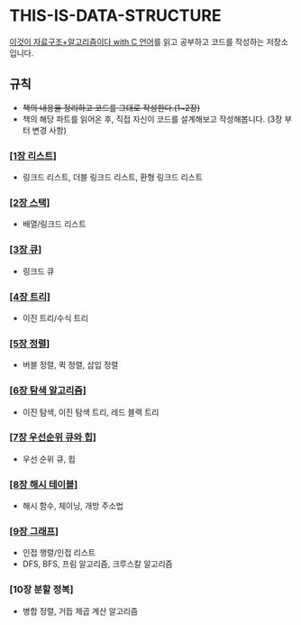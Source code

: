 # THIS-IS-DATA-STRUCTURE
[이것이 자료구조+알고리즘이다 with C 언어](https://m.yes24.com/Goods/Detail/111362116)를 읽고 공부하고 코드를 작성하는 저장소입니다.

## 규칙 
- ~~책의 내용을 정리하고 코드를 그대로 작성한다.(1~2장)~~
- 책의 해당 파트를 읽어온 후, 직접 자신이 코드를 설계해보고 작성해봅니다. (3장 부터 변경 사항)

### [[1장 리스트]](https://github.com/kmw10693/THIS-IS-DATA-STRUCTURE_AND_ALGORITHM-WITH-C/blob/main/PART-1/readme.md) 
-  링크드 리스트, 더블 링크드 리스트, 환형 링크드 리스트 

### [[2장 스택]](https://github.com/kmw10693/THIS-IS-DATA-STRUCTURE_AND_ALGORITHM-WITH-C/blob/main/PART-2/readme.md)
- 배열/링크드 리스트

### [[3장 큐]](https://github.com/kmw10693/THIS-IS-DATA-STRUCTURE_AND_ALGORITHM-WITH-C/blob/main/PART-3/readme.md)
- 링크드 큐

### [[4장 트리]](https://github.com/kmw10693/THIS-IS-DATA-STRUCTURE_AND_ALGORITHM-WITH-C/tree/main/PART-4)
- 이진 트리/수식 트리

### [[5장 정렬]](https://github.com/kmw10693/THIS-IS-DATA-STRUCTURE_AND_ALGORITHM-WITH-C/tree/main/PART-5)
- 버블 정렬, 퀵 정렬, 삽입 정렬
### [[6장 탐색 알고리즘]](https://github.com/kmw10693/THIS-IS-DATA-STRUCTURE_AND_ALGORITHM-WITH-C/tree/main/PART-6)
- 이진 탐색, 이진 탐색 트리, 레드 블랙 트리
### [[7장 우선순위 큐와 힙]](https://github.com/kmw10693/THIS-IS-DATA-STRUCTURE_AND_ALGORITHM-WITH-C/tree/main/PART-7)
- 우선 순위 큐, 힙
### [[8장 해시 테이블]](https://github.com/kmw10693/THIS-IS-DATA-STRUCTURE_AND_ALGORITHM-WITH-C/tree/main/PART-8)
- 해시 함수, 체이닝, 개방 주소법
### [[9장 그래프]](https://github.com/kmw10693/THIS-IS-DATA-STRUCTURE_AND_ALGORITHM-WITH-C/tree/main/PART-9)
- 인접 행렬/인접 리스트
- DFS, BFS, 프림 알고리즘, 크루스칼 알고리즘
### [10장 분할 정복]
- 병합 정렬, 거듭 제곱 계산 알고리즘